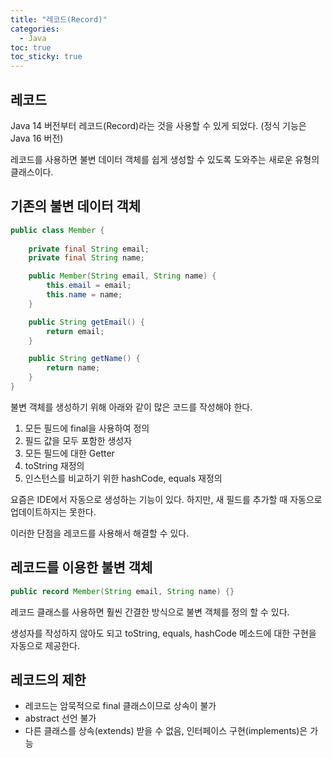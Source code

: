```yaml
---
title: "레코드(Record)"
categories:
  - Java
toc: true
toc_sticky: true
---
```


## 레코드

Java 14 버전부터 레코드(Record)라는 것을 사용할 수 있게 되었다. (정식 기능은 Java 16 버전)

레코드를 사용하면 불변 데이터 객체를 쉽게 생성할 수 있도록 도와주는 새로운 유형의 클래스이다.

## 기존의 불변 데이터 객체

```java
public class Member {
    
    private final String email;
    private final String name;

    public Member(String email, String name) {
        this.email = email;
        this.name = name;
    }

    public String getEmail() {
        return email;
    }

    public String getName() {
        return name;
    }
}
```

불변 객체를 생성하기 위해 아래와 같이 많은 코드를 작성해야 한다.

1. 모든 필드에 final을 사용하여 정의
2. 필드 값을 모두 포함한 생성자
3. 모든 필드에 대한 Getter
4. toString 재정의
5. 인스턴스를 비교하기 위한 hashCode, equals 재정의

요즘은 IDE에서 자동으로 생성하는 기능이 있다. 하지만, 새 필드를 추가할 때 자동으로 업데이트하지는 못한다.

이러한 단점을 레코드를 사용해서 해결할 수 있다.

## 레코드를 이용한 불변 객체

```java
public record Member(String email, String name) {}
```

레코드 클래스를 사용하면 훨씬 간결한 방식으로 불변 객체를 정의 할 수 있다.

생성자를 작성하지 않아도 되고 toString, equals, hashCode 메소드에 대한 구현을 자동으로 제공한다.

## 레코드의 제한

- 레코드는 암묵적으로 final 클래스이므로 상속이 불가
- abstract 선언 불가
- 다른 클래스를 상속(extends) 받을 수 없음, 인터페이스 구현(implements)은 가능